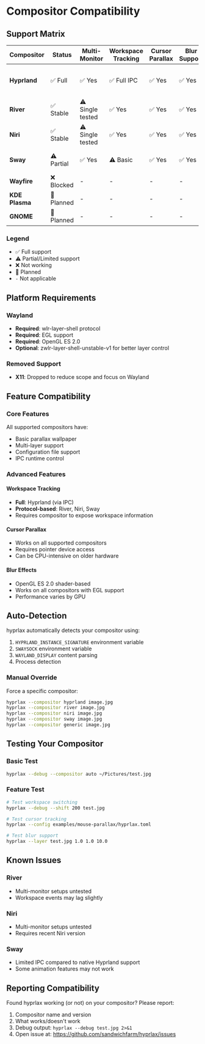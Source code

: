 # Compositor Compatibility

## Support Matrix

| Compositor | Status | Multi-Monitor | Workspace Tracking | Cursor Parallax | Blur Support | Notes |
|------------|--------|---------------|-------------------|-----------------|--------------|-------|
| **Hyprland** | ✅ Full | ✅ Yes | ✅ Full IPC | ✅ Yes | ✅ Yes | Primary target, all features supported |
| **River** | ✅ Stable | ⚠️ Single tested | ✅ Yes | ✅ Yes | ✅ Yes | Multi-monitor untested |
| **Niri** | ✅ Stable | ⚠️ Single tested | ✅ Yes | ✅ Yes | ✅ Yes | Multi-monitor untested |
| **Sway** | ⚠️ Partial | ✅ Yes | ⚠️ Basic | ✅ Yes | ✅ Yes | i3 IPC compatibility mode |
| **Wayfire** | ❌ Blocked | - | - | - | - | Renderer issues (#40) |
| **KDE Plasma** | 🔄 Planned | - | - | - | - | Future support |
| **GNOME** | 🔄 Planned | - | - | - | - | Future support |

### Legend
- ✅ Full support
- ⚠️ Partial/Limited support  
- ❌ Not working
- 🔄 Planned
- `-` Not applicable

## Platform Requirements

### Wayland
- **Required**: wlr-layer-shell protocol
- **Required**: EGL support
- **Required**: OpenGL ES 2.0
- **Optional**: zwlr-layer-shell-unstable-v1 for better layer control

### Removed Support
- **X11**: Dropped to reduce scope and focus on Wayland

## Feature Compatibility

### Core Features
All supported compositors have:
- Basic parallax wallpaper
- Multi-layer support
- Configuration file support
- IPC runtime control

### Advanced Features

#### Workspace Tracking
- **Full**: Hyprland (via IPC)
- **Protocol-based**: River, Niri, Sway
- Requires compositor to expose workspace information

#### Cursor Parallax
- Works on all supported compositors
- Requires pointer device access
- Can be CPU-intensive on older hardware

#### Blur Effects
- OpenGL ES 2.0 shader-based
- Works on all compositors with EGL support
- Performance varies by GPU

## Auto-Detection

hyprlax automatically detects your compositor using:
1. `HYPRLAND_INSTANCE_SIGNATURE` environment variable
2. `SWAYSOCK` environment variable  
3. `WAYLAND_DISPLAY` content parsing
4. Process detection

### Manual Override

Force a specific compositor:
```bash
hyprlax --compositor hyprland image.jpg
hyprlax --compositor river image.jpg
hyprlax --compositor niri image.jpg
hyprlax --compositor sway image.jpg
hyprlax --compositor generic image.jpg
```

## Testing Your Compositor

### Basic Test
```bash
hyprlax --debug --compositor auto ~/Pictures/test.jpg
```

### Feature Test
```bash
# Test workspace switching
hyprlax --debug --shift 200 test.jpg

# Test cursor tracking
hyprlax --config examples/mouse-parallax/hyprlax.toml

# Test blur support
hyprlax --layer test.jpg 1.0 1.0 10.0
```

## Known Issues

### River
- Multi-monitor setups untested
- Workspace events may lag slightly

### Niri  
- Multi-monitor setups untested
- Requires recent Niri version

### Sway
- Limited IPC compared to native Hyprland support
- Some animation features may not work

## Reporting Compatibility

Found hyprlax working (or not) on your compositor? Please report:
1. Compositor name and version
2. What works/doesn't work
3. Debug output: `hyprlax --debug test.jpg 2>&1`
4. Open issue at: https://github.com/sandwichfarm/hyprlax/issues
